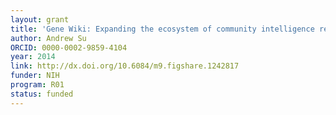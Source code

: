 ```yaml
---
layout: grant
title: 'Gene Wiki: Expanding the ecosystem of community intelligence resources'
author: Andrew Su
ORCID: 0000-0002-9859-4104
year: 2014
link: http://dx.doi.org/10.6084/m9.figshare.1242817
funder: NIH
program: R01
status: funded
---
```

